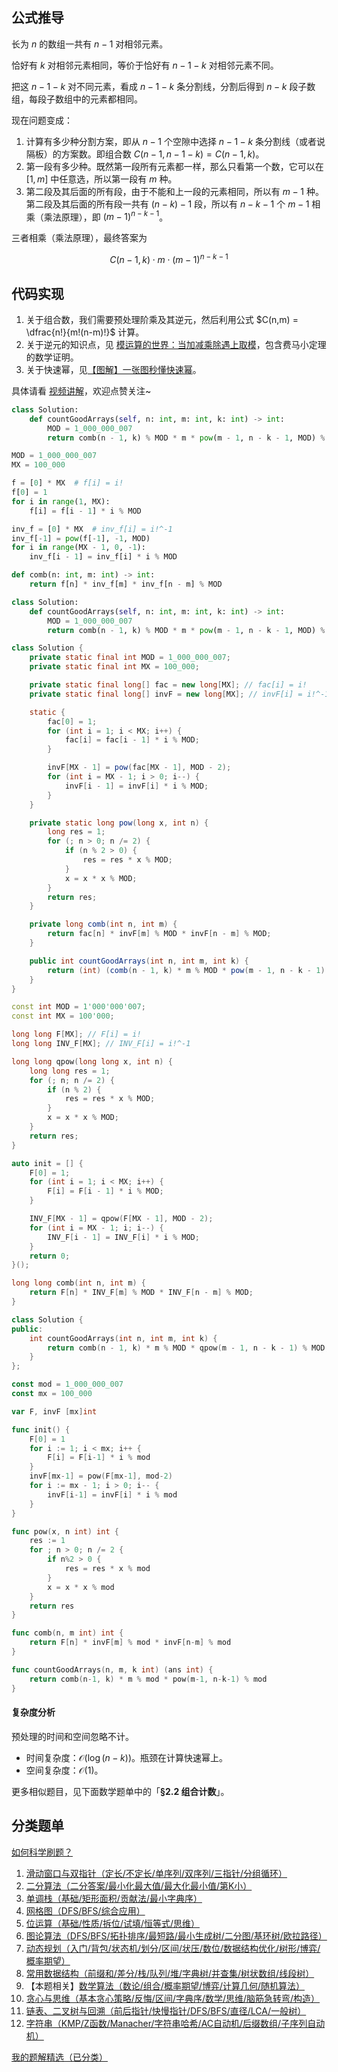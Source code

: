 ## 公式推导

长为 $n$ 的数组一共有 $n-1$ 对相邻元素。

恰好有 $k$ 对相邻元素相同，等价于恰好有 $n-1-k$ 对相邻元素不同。

把这 $n-1-k$ 对不同元素，看成 $n-1-k$ 条分割线，分割后得到 $n-k$ 段子数组，每段子数组中的元素都相同。

现在问题变成：

1. 计算有多少种分割方案，即从 $n-1$ 个空隙中选择 $n-1-k$ 条分割线（或者说隔板）的方案数。即组合数 $C(n-1,n-1-k) = C(n-1,k)$。
2. 第一段有多少种。既然第一段所有元素都一样，那么只看第一个数，它可以在 $[1,m]$ 中任意选，所以第一段有 $m$ 种。
3. 第二段及其后面的所有段，由于不能和上一段的元素相同，所以有 $m-1$ 种。第二段及其后面的所有段一共有 $(n-k)-1$ 段，所以有 $n-k-1$ 个 $m-1$ 相乘（乘法原理），即 $(m-1)^{n-k-1}$。

三者相乘（乘法原理），最终答案为

$$
C(n-1,k)\cdot m\cdot (m-1)^{n-k-1}
$$

## 代码实现

1. 关于组合数，我们需要预处理阶乘及其逆元，然后利用公式 $C(n,m) = \dfrac{n!}{m!(n-m)!}$ 计算。
2. 关于逆元的知识点，见 [模运算的世界：当加减乘除遇上取模](https://leetcode.cn/circle/discuss/mDfnkW/)，包含费马小定理的数学证明。
3. 关于快速幂，见[【图解】一张图秒懂快速幂](https://leetcode.cn/problems/powx-n/solution/tu-jie-yi-zhang-tu-miao-dong-kuai-su-mi-ykp3i/)。

具体请看 [视频讲解](https://www.bilibili.com/video/BV13f68YjE7o/?t=40m40s)，欢迎点赞关注~

```py [sol-Python3]
class Solution:
    def countGoodArrays(self, n: int, m: int, k: int) -> int:
        MOD = 1_000_000_007
        return comb(n - 1, k) % MOD * m * pow(m - 1, n - k - 1, MOD) % MOD
```

```py [sol-Python3 预处理]
MOD = 1_000_000_007
MX = 100_000

f = [0] * MX  # f[i] = i!
f[0] = 1
for i in range(1, MX):
    f[i] = f[i - 1] * i % MOD

inv_f = [0] * MX  # inv_f[i] = i!^-1
inv_f[-1] = pow(f[-1], -1, MOD)
for i in range(MX - 1, 0, -1):
    inv_f[i - 1] = inv_f[i] * i % MOD

def comb(n: int, m: int) -> int:
    return f[n] * inv_f[m] * inv_f[n - m] % MOD

class Solution:
    def countGoodArrays(self, n: int, m: int, k: int) -> int:
        MOD = 1_000_000_007
        return comb(n - 1, k) % MOD * m * pow(m - 1, n - k - 1, MOD) % MOD
```

```java [sol-Java]
class Solution {
    private static final int MOD = 1_000_000_007;
    private static final int MX = 100_000;

    private static final long[] fac = new long[MX]; // fac[i] = i!
    private static final long[] invF = new long[MX]; // invF[i] = i!^-1

    static {
        fac[0] = 1;
        for (int i = 1; i < MX; i++) {
            fac[i] = fac[i - 1] * i % MOD;
        }

        invF[MX - 1] = pow(fac[MX - 1], MOD - 2);
        for (int i = MX - 1; i > 0; i--) {
            invF[i - 1] = invF[i] * i % MOD;
        }
    }

    private static long pow(long x, int n) {
        long res = 1;
        for (; n > 0; n /= 2) {
            if (n % 2 > 0) {
                res = res * x % MOD;
            }
            x = x * x % MOD;
        }
        return res;
    }

    private long comb(int n, int m) {
        return fac[n] * invF[m] % MOD * invF[n - m] % MOD;
    }

    public int countGoodArrays(int n, int m, int k) {
        return (int) (comb(n - 1, k) * m % MOD * pow(m - 1, n - k - 1) % MOD);
    }
}
```

```cpp [sol-C++]
const int MOD = 1'000'000'007;
const int MX = 100'000;

long long F[MX]; // F[i] = i!
long long INV_F[MX]; // INV_F[i] = i!^-1

long long qpow(long long x, int n) {
    long long res = 1;
    for (; n; n /= 2) {
        if (n % 2) {
            res = res * x % MOD;
        }
        x = x * x % MOD;
    }
    return res;
}

auto init = [] {
    F[0] = 1;
    for (int i = 1; i < MX; i++) {
        F[i] = F[i - 1] * i % MOD;
    }

    INV_F[MX - 1] = qpow(F[MX - 1], MOD - 2);
    for (int i = MX - 1; i; i--) {
        INV_F[i - 1] = INV_F[i] * i % MOD;
    }
    return 0;
}();

long long comb(int n, int m) {
    return F[n] * INV_F[m] % MOD * INV_F[n - m] % MOD;
}

class Solution {
public:
    int countGoodArrays(int n, int m, int k) {
        return comb(n - 1, k) * m % MOD * qpow(m - 1, n - k - 1) % MOD;
    }
};
```

```go [sol-Go]
const mod = 1_000_000_007
const mx = 100_000

var F, invF [mx]int

func init() {
	F[0] = 1
	for i := 1; i < mx; i++ {
		F[i] = F[i-1] * i % mod
	}
	invF[mx-1] = pow(F[mx-1], mod-2)
	for i := mx - 1; i > 0; i-- {
		invF[i-1] = invF[i] * i % mod
	}
}

func pow(x, n int) int {
	res := 1
	for ; n > 0; n /= 2 {
		if n%2 > 0 {
			res = res * x % mod
		}
		x = x * x % mod
	}
	return res
}

func comb(n, m int) int {
	return F[n] * invF[m] % mod * invF[n-m] % mod
}

func countGoodArrays(n, m, k int) (ans int) {
	return comb(n-1, k) * m % mod * pow(m-1, n-k-1) % mod
}
```

#### 复杂度分析

预处理的时间和空间忽略不计。

- 时间复杂度：$\mathcal{O}(\log(n-k))$。瓶颈在计算快速幂上。
- 空间复杂度：$\mathcal{O}(1)$。

更多相似题目，见下面数学题单中的「**§2.2 组合计数**」。

## 分类题单

[如何科学刷题？](https://leetcode.cn/circle/discuss/RvFUtj/)

1. [滑动窗口与双指针（定长/不定长/单序列/双序列/三指针/分组循环）](https://leetcode.cn/circle/discuss/0viNMK/)
2. [二分算法（二分答案/最小化最大值/最大化最小值/第K小）](https://leetcode.cn/circle/discuss/SqopEo/)
3. [单调栈（基础/矩形面积/贡献法/最小字典序）](https://leetcode.cn/circle/discuss/9oZFK9/)
4. [网格图（DFS/BFS/综合应用）](https://leetcode.cn/circle/discuss/YiXPXW/)
5. [位运算（基础/性质/拆位/试填/恒等式/思维）](https://leetcode.cn/circle/discuss/dHn9Vk/)
6. [图论算法（DFS/BFS/拓扑排序/最短路/最小生成树/二分图/基环树/欧拉路径）](https://leetcode.cn/circle/discuss/01LUak/)
7. [动态规划（入门/背包/状态机/划分/区间/状压/数位/数据结构优化/树形/博弈/概率期望）](https://leetcode.cn/circle/discuss/tXLS3i/)
8. [常用数据结构（前缀和/差分/栈/队列/堆/字典树/并查集/树状数组/线段树）](https://leetcode.cn/circle/discuss/mOr1u6/)
9. 【本题相关】[数学算法（数论/组合/概率期望/博弈/计算几何/随机算法）](https://leetcode.cn/circle/discuss/IYT3ss/)
10. [贪心与思维（基本贪心策略/反悔/区间/字典序/数学/思维/脑筋急转弯/构造）](https://leetcode.cn/circle/discuss/g6KTKL/)
11. [链表、二叉树与回溯（前后指针/快慢指针/DFS/BFS/直径/LCA/一般树）](https://leetcode.cn/circle/discuss/K0n2gO/)
12. [字符串（KMP/Z函数/Manacher/字符串哈希/AC自动机/后缀数组/子序列自动机）](https://leetcode.cn/circle/discuss/SJFwQI/)

[我的题解精选（已分类）](https://github.com/EndlessCheng/codeforces-go/blob/master/leetcode/SOLUTIONS.md)

